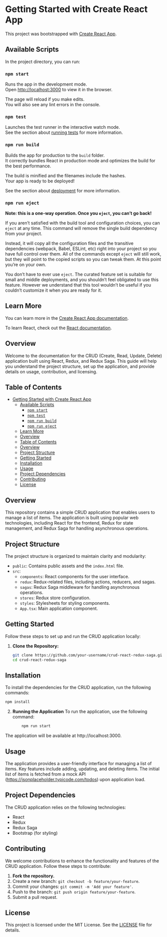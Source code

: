 # Getting Started with Create React App

This project was bootstrapped with [Create React App](https://github.com/facebook/create-react-app).

## Available Scripts

In the project directory, you can run:

### `npm start`

Runs the app in the development mode.\
Open [http://localhost:3000](http://localhost:3000) to view it in the browser.

The page will reload if you make edits.\
You will also see any lint errors in the console.

### `npm test`

Launches the test runner in the interactive watch mode.\
See the section about [running tests](https://facebook.github.io/create-react-app/docs/running-tests) for more information.

### `npm run build`

Builds the app for production to the `build` folder.\
It correctly bundles React in production mode and optimizes the build for the best performance.

The build is minified and the filenames include the hashes.\
Your app is ready to be deployed!

See the section about [deployment](https://facebook.github.io/create-react-app/docs/deployment) for more information.

### `npm run eject`

**Note: this is a one-way operation. Once you `eject`, you can’t go back!**

If you aren’t satisfied with the build tool and configuration choices, you can `eject` at any time. This command will remove the single build dependency from your project.

Instead, it will copy all the configuration files and the transitive dependencies (webpack, Babel, ESLint, etc) right into your project so you have full control over them. All of the commands except `eject` will still work, but they will point to the copied scripts so you can tweak them. At this point you’re on your own.

You don’t have to ever use `eject`. The curated feature set is suitable for small and middle deployments, and you shouldn’t feel obligated to use this feature. However we understand that this tool wouldn’t be useful if you couldn’t customize it when you are ready for it.

## Learn More

You can learn more in the [Create React App documentation](https://facebook.github.io/create-react-app/docs/getting-started).

To learn React, check out the [React documentation](https://reactjs.org/).

## Overview

Welcome to the documentation for the CRUD (Create, Read, Update, Delete) application built using React, Redux, and Redux Saga. This guide will help you understand the project structure, set up the application, and provide details on usage, contribution, and licensing.

## Table of Contents

- [Getting Started with Create React App](#getting-started-with-create-react-app)
  - [Available Scripts](#available-scripts)
    - [`npm start`](#npm-start)
    - [`npm test`](#npm-test)
    - [`npm run build`](#npm-run-build)
    - [`npm run eject`](#npm-run-eject)
  - [Learn More](#learn-more)
  - [Overview](#overview)
  - [Table of Contents](#table-of-contents)
  - [Overview](#overview-1)
  - [Project Structure](#project-structure)
  - [Getting Started](#getting-started)
  - [Installation](#installation)
  - [Usage](#usage)
  - [Project Dependencies](#project-dependencies)
  - [Contributing](#contributing)
  - [License](#license)

## Overview

This repository contains a simple CRUD application that enables users to manage a list of items. The application is built using popular web technologies, including React for the frontend, Redux for state management, and Redux Saga for handling asynchronous operations.

## Project Structure

The project structure is organized to maintain clarity and modularity:

- `public`: Contains public assets and the `index.html` file.
- `src`:
  - `components`: React components for the user interface.
  - `redux`: Redux-related files, including actions, reducers, and sagas.
  - `sagas`: Redux Saga middleware for handling asynchronous operations.
  - `stores`: Redux store configuration.
  - `styles`: Stylesheets for styling components.
  - `App.tsx`: Main application component.

## Getting Started

Follow these steps to set up and run the CRUD application locally:

1. **Clone the Repository:**
   ```bash
   git clone https://github.com/your-username/crud-react-redux-saga.git
   cd crud-react-redux-saga
   ```

## Installation

To install the dependencies for the CRUD application, run the following commands:

```bash
npm install
```

2. **Running the Application**
   To run the application, use the following command:
   ```bash
       npm run start
   ```

The application will be available at http://localhost:3000.

## Usage

The application provides a user-friendly interface for managing a list of items. Key features include adding, updating, and deleting items. The initial list of items is fetched from a mock API (https://jsonplaceholder.typicode.com/todos) upon application load.

## Project Dependencies

The CRUD application relies on the following technologies:

- React
- Redux
- Redux Saga
- Bootstrap (for styling)

## Contributing

We welcome contributions to enhance the functionality and features of the CRUD application. Follow these steps to contribute:

1. **Fork the repository.**
2. Create a new branch: `git checkout -b feature/your-feature`.
3. Commit your changes: `git commit -m 'Add your feature'`.
4. Push to the branch: `git push origin feature/your-feature`.
5. Submit a pull request.

## License

This project is licensed under the MIT License. See the [LICENSE](LICENSE) file for details.
